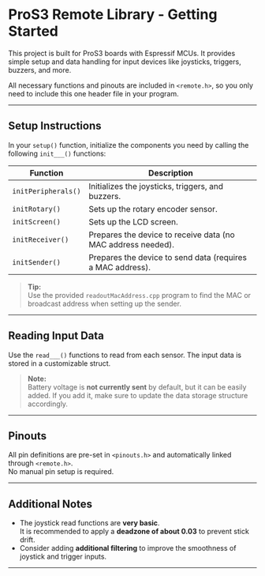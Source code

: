 
# ProS3 Remote Library - Getting Started

This project is built for ProS3 boards with Espressif MCUs. It provides simple setup and data handling for input devices like joysticks, triggers, buzzers, and more.

All necessary functions and pinouts are included in `<remote.h>`, so you only need to include this one header file in your program.

---

## Setup Instructions

In your `setup()` function, initialize the components you need by calling the following `init___()` functions:

| Function         | Description                                                  |
| ---------------- | ------------------------------------------------------------- |
| `initPeripherals()` | Initializes the joysticks, triggers, and buzzers.             |
| `initRotary()`      | Sets up the rotary encoder sensor.                           |
| `initScreen()`      | Sets up the LCD screen.                                       |
| `initReceiver()`    | Prepares the device to receive data (no MAC address needed).  |
| `initSender()`      | Prepares the device to send data (requires a MAC address).    |

> **Tip:**  
> Use the provided `readoutMacAddress.cpp` program to find the MAC or broadcast address when setting up the sender.

---

## Reading Input Data

Use the `read___()` functions to read from each sensor. The input data is stored in a customizable struct.

> **Note:**  
> Battery voltage is **not currently sent** by default, but it can be easily added. If you add it, make sure to update the data storage structure accordingly.

---

## Pinouts

All pin definitions are pre-set in `<pinouts.h>` and automatically linked through `<remote.h>`.  
No manual pin setup is required.

---

## Additional Notes

- The joystick read functions are **very basic**.  
  It is recommended to apply a **deadzone of about 0.03** to prevent stick drift.
- Consider adding **additional filtering** to improve the smoothness of joystick and trigger inputs.

---




